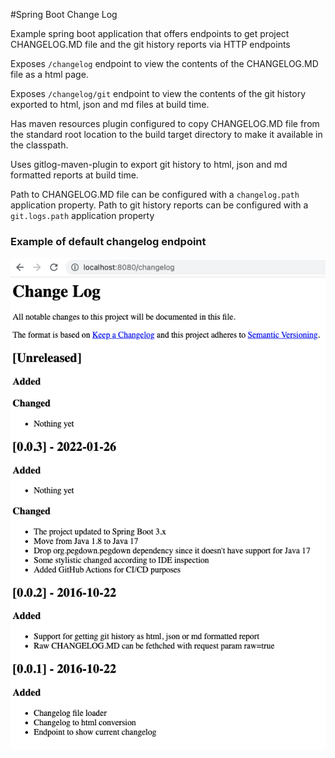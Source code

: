 #Spring Boot Change Log

Example spring boot application that offers endpoints to get project CHANGELOG.MD file and the git history reports via HTTP endpoints
 
Exposes ```/changelog``` endpoint to view the contents of the CHANGELOG.MD file as a html page.

Exposes ```/changelog/git``` endpoint to view the contents of the git history exported to html, json and md files at build time. 

Has maven resources plugin configured to copy CHANGELOG.MD file from the standard root location to the build target directory to make it available in the classpath.

Uses gitlog-maven-plugin to export git history to html, json and md formatted reports at build time.

Path to CHANGELOG.MD file can be configured with a ```changelog.path``` application property.
Path to git history reports can be configured with a ```git.logs.path``` application property

### Example of default changelog endpoint
![Default changelog](./img/defaultChangelog.png)